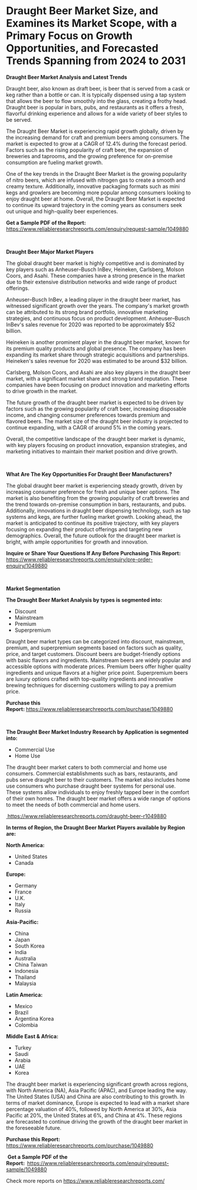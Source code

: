 <p><h1>Draught Beer Market Size, and Examines its Market Scope, with a Primary Focus on Growth Opportunities, and Forecasted Trends Spanning from 2024 to 2031</h1></p><p><strong>Draught Beer Market Analysis and Latest Trends</strong></p>
<p><p>Draught beer, also known as draft beer, is beer that is served from a cask or keg rather than a bottle or can. It is typically dispensed using a tap system that allows the beer to flow smoothly into the glass, creating a frothy head. Draught beer is popular in bars, pubs, and restaurants as it offers a fresh, flavorful drinking experience and allows for a wide variety of beer styles to be served.</p><p>The Draught Beer Market is experiencing rapid growth globally, driven by the increasing demand for craft and premium beers among consumers. The market is expected to grow at a CAGR of 12.4% during the forecast period. Factors such as the rising popularity of craft beer, the expansion of breweries and taprooms, and the growing preference for on-premise consumption are fueling market growth.</p><p>One of the key trends in the Draught Beer Market is the growing popularity of nitro beers, which are infused with nitrogen gas to create a smooth and creamy texture. Additionally, innovative packaging formats such as mini kegs and growlers are becoming more popular among consumers looking to enjoy draught beer at home. Overall, the Draught Beer Market is expected to continue its upward trajectory in the coming years as consumers seek out unique and high-quality beer experiences.</p></p>
<p><strong>Get a Sample PDF of the Report:&nbsp;</strong> <a href="https://www.reliableresearchreports.com/enquiry/request-sample/1049880">https://www.reliableresearchreports.com/enquiry/request-sample/1049880</a></p>
<p>&nbsp;</p>
<p><strong>Draught Beer Major Market Players</strong></p>
<p><p>The global draught beer market is highly competitive and is dominated by key players such as Anheuser–Busch InBev, Heineken, Carlsberg, Molson Coors, and Asahi. These companies have a strong presence in the market due to their extensive distribution networks and wide range of product offerings. </p><p>Anheuser–Busch InBev, a leading player in the draught beer market, has witnessed significant growth over the years. The company's market growth can be attributed to its strong brand portfolio, innovative marketing strategies, and continuous focus on product development. Anheuser–Busch InBev's sales revenue for 2020 was reported to be approximately $52 billion.</p><p>Heineken is another prominent player in the draught beer market, known for its premium quality products and global presence. The company has been expanding its market share through strategic acquisitions and partnerships. Heineken's sales revenue for 2020 was estimated to be around $32 billion.</p><p>Carlsberg, Molson Coors, and Asahi are also key players in the draught beer market, with a significant market share and strong brand reputation. These companies have been focusing on product innovation and marketing efforts to drive growth in the market.</p><p>The future growth of the draught beer market is expected to be driven by factors such as the growing popularity of craft beer, increasing disposable income, and changing consumer preferences towards premium and flavored beers. The market size of the draught beer industry is projected to continue expanding, with a CAGR of around 5% in the coming years.</p><p>Overall, the competitive landscape of the draught beer market is dynamic, with key players focusing on product innovation, expansion strategies, and marketing initiatives to maintain their market position and drive growth.</p></p>
<p>&nbsp;</p>
<p><strong>What Are The Key Opportunities For Draught Beer Manufacturers?</strong></p>
<p><p>The global draught beer market is experiencing steady growth, driven by increasing consumer preference for fresh and unique beer options. The market is also benefiting from the growing popularity of craft breweries and the trend towards on-premise consumption in bars, restaurants, and pubs. Additionally, innovations in draught beer dispensing technology, such as tap systems and kegs, are further fueling market growth. Looking ahead, the market is anticipated to continue its positive trajectory, with key players focusing on expanding their product offerings and targeting new demographics. Overall, the future outlook for the draught beer market is bright, with ample opportunities for growth and innovation.</p></p>
<p><strong>Inquire or Share Your Questions If Any Before Purchasing This Report:</strong> <a href="https://www.reliableresearchreports.com/enquiry/pre-order-enquiry/1049880">https://www.reliableresearchreports.com/enquiry/pre-order-enquiry/1049880</a></p>
<p>&nbsp;</p>
<p><strong>Market Segmentation</strong></p>
<p><strong>The Draught Beer Market Analysis by types is segmented into:</strong></p>
<p><ul><li>Discount</li><li>Mainstream</li><li>Premium</li><li>Superpremium</li></ul></p>
<p><p>Draught beer market types can be categorized into discount, mainstream, premium, and superpremium segments based on factors such as quality, price, and target customers. Discount beers are budget-friendly options with basic flavors and ingredients. Mainstream beers are widely popular and accessible options with moderate prices. Premium beers offer higher quality ingredients and unique flavors at a higher price point. Superpremium beers are luxury options crafted with top-quality ingredients and innovative brewing techniques for discerning customers willing to pay a premium price.</p></p>
<p><strong>Purchase this Report:&nbsp;</strong><a href="https://www.reliableresearchreports.com/purchase/1049880">https://www.reliableresearchreports.com/purchase/1049880</a></p>
<p>&nbsp;</p>
<p><strong>The Draught Beer Market Industry Research by Application is segmented into:</strong></p>
<p><ul><li>Commercial Use</li><li>Home Use</li></ul></p>
<p><p>The draught beer market caters to both commercial and home use consumers. Commercial establishments such as bars, restaurants, and pubs serve draught beer to their customers. The market also includes home use consumers who purchase draught beer systems for personal use. These systems allow individuals to enjoy freshly tapped beer in the comfort of their own homes. The draught beer market offers a wide range of options to meet the needs of both commercial and home users.</p></p>
<p><a href="https://www.reliableresearchreports.com/draught-beer-r1049880">&nbsp;https://www.reliableresearchreports.com/draught-beer-r1049880</a></p>
<p><strong>In terms of Region, the Draught Beer Market Players available by Region are:</strong></p>
<p>
    <p> <strong> North America: </strong>
        <ul>
            <li>United States</li>
            <li>Canada</li>
        </ul>
        </p> 
    <p> <strong> Europe: </strong>
        <ul>
            <li>Germany</li>
            <li>France</li>
            <li>U.K.</li>
            <li>Italy</li>
            <li>Russia</li>
        </ul>
        </p> 
    <p> <strong> Asia-Pacific: </strong>
        <ul>
            <li>China</li>
            <li>Japan</li>
            <li>South Korea</li>
            <li>India</li>
            <li>Australia</li>
            <li>China Taiwan</li>
            <li>Indonesia</li>
            <li>Thailand</li>
            <li>Malaysia</li>
        </ul>
        </p> 
    <p> <strong> Latin America: </strong>
        <ul>
            <li>Mexico</li>
            <li>Brazil</li>
            <li>Argentina Korea</li>
            <li>Colombia</li>
        </ul>
        </p> 
    <p> <strong> Middle East & Africa: </strong>
        <ul>
            <li>Turkey</li>
            <li>Saudi</li>
            <li>Arabia</li>
            <li>UAE</li>
            <li>Korea</li>
        </ul>
    </p>
    </p>
<p><p>The draught beer market is experiencing significant growth across regions, with North America (NA), Asia Pacific (APAC), and Europe leading the way. The United States (USA) and China are also contributing to this growth. In terms of market dominance, Europe is expected to lead with a market share percentage valuation of 40%, followed by North America at 30%, Asia Pacific at 20%, the United States at 6%, and China at 4%. These regions are forecasted to continue driving the growth of the draught beer market in the foreseeable future.</p></p>
<p><strong>Purchase this Report: </strong><a href="https://www.reliableresearchreports.com/purchase/1049880">https://www.reliableresearchreports.com/purchase/1049880</a></p>
<p>&nbsp;<strong>Get a Sample PDF of the Report:&nbsp;&nbsp;</strong><a href="https://www.reliableresearchreports.com/enquiry/request-sample/1049880">https://www.reliableresearchreports.com/enquiry/request-sample/1049880</a></p>
<p><strong></strong></p>
<p>Check more reports on <a href="https://www.reliableresearchreports.com/">https://www.reliableresearchreports.com/</a></p>